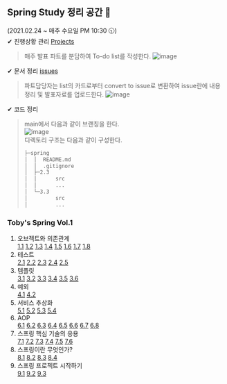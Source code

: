 ## Spring Study 정리 공간 🍃
(2021.02.24 ~  매주 수요일 PM 10:30 🕥)  
✔ 진행상황 관리 [Projects](https://github.com/Spring-Study-20210220/spring/projects/1)  
  > 매주 발표 파트를 분담하여 To-do list를 작성한다.
  > ![image](https://user-images.githubusercontent.com/59992230/110586147-11a4aa80-81b5-11eb-9f63-5af8da34623a.png)

✔ 문서 정리 [issues](https://github.com/Spring-Study-20210220/spring/issues)
  > 파트담당자는 list의 카드로부터 convert to issue로 변환하여 issue란에 내용 정리 및 발표자료를 업로드한다.
  > ![image](https://user-images.githubusercontent.com/59992230/110586312-5e888100-81b5-11eb-81b4-8046d6c1e2b8.png)

✔ 코드 정리
  > main에서 다음과 같이 브랜칭을 한다.  
  > ![image](https://user-images.githubusercontent.com/59992230/110593993-9c8aa280-81bf-11eb-95a6-8819b45f1666.png)  
  > 디렉토리 구조는 다음과 같이 구성한다.  
  > ```sh
  > ├─spring 
  > │  │  README.md
  > │  │  .gitignore
  > │  ├─2.3
  > │  │      src
  > │  │      ...
  > │  └─3.3
  > │         src
  > │         ...
  > ```
  > 
  >

### Toby's Spring Vol.1
1. 오브젝트와 의존관계  
  [1.1](https://github.com/Spring-Study-20210220/spring/issues/1)
  [1.2](https://github.com/Spring-Study-20210220/spring/issues/2)
  [1.3](https://github.com/Spring-Study-20210220/spring/issues/3)
  [1.4](https://github.com/Spring-Study-20210220/spring/issues/4)
  [1.5](https://github.com/Spring-Study-20210220/spring/issues/5)
  [1.6](https://github.com/Spring-Study-20210220/spring/issues/6)
  [1.7](https://github.com/Spring-Study-20210220/spring/issues/7)
  [1.8](https://github.com/Spring-Study-20210220/spring/issues/8)
2. 테스트  
 [2.1](https://github.com/Spring-Study-20210220/spring/issues/9)
 [2.2](https://github.com/Spring-Study-20210220/spring/issues/10)
 [2.3](https://github.com/Spring-Study-20210220/spring/issues/11)
 [2.4](https://github.com/Spring-Study-20210220/spring/issues/12)
 [2.5](https://github.com/Spring-Study-20210220/spring/issues/13)
3. 템플릿  
  [3.1](https://github.com/Spring-Study-20210220/spring/issues/14)
  [3.2](https://github.com/Spring-Study-20210220/spring/issues/15)
  [3.3](https://github.com/Spring-Study-20210220/spring/issues/16)
  [3.4](https://github.com/Spring-Study-20210220/spring/issues/17)
  [3.5](https://github.com/Spring-Study-20210220/spring/issues/18)
  [3.6](https://github.com/Spring-Study-20210220/spring/issues/19)
4. 예외  
  [4.1]() [4.2]()
5. 서비스 추상화  
  [5.1]() [5.2]() [5.3]() [5.4]()
6. AOP  
  [6.1]() [6.2]() [6.3]() [6.4]() [6.5]() [6.6]() [6.7]() [6.8]()
7. 스프링 핵심 기술의 응용  
  [7.1]() [7.2]() [7.3]() [7.4]() [7.5]() [7.6]()
8. 스프링이란 무엇인가?  
  [8.1]() [8.2]() [8.3]() [8.4]()
9. 스프링 프로젝트 시작하기    
  [9.1]() [9.2]() [9.3]()
  

